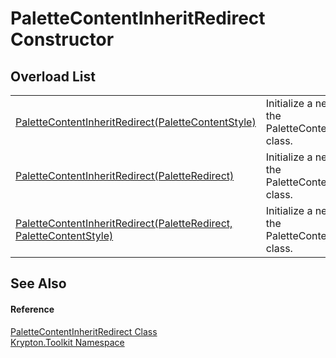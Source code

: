 # PaletteContentInheritRedirect Constructor


## Overload List
<table>
<tr>
<td><a href="6f8d4de0-3158-b961-23a5-36006cfc0f67.md">PaletteContentInheritRedirect(PaletteContentStyle)</a></td>
<td>Initialize a new instance of the PaletteContentInheritRedirect class.</td></tr>
<tr>
<td><a href="1b224bb4-535e-00e3-a3ff-f4b290571586.md">PaletteContentInheritRedirect(PaletteRedirect)</a></td>
<td>Initialize a new instance of the PaletteContentInheritRedirect class.</td></tr>
<tr>
<td><a href="0a43dc69-2bd4-5319-a8ae-6c5102261aa4.md">PaletteContentInheritRedirect(PaletteRedirect, PaletteContentStyle)</a></td>
<td>Initialize a new instance of the PaletteContentInheritRedirect class.</td></tr>
</table>

## See Also


#### Reference
<a href="3ab30f1e-ee95-9ef7-e6e5-f704140797ad.md">PaletteContentInheritRedirect Class</a>  
<a href="79d2eac2-21f4-54ff-7552-b20c33c30600.md">Krypton.Toolkit Namespace</a>  
